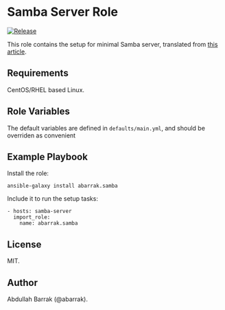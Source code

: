 Samba Server Role
=================

[![Release](https://github.com/abarrak/samba-ansible-role/actions/workflows/release.yml/badge.svg)](https://github.com/abarrak/samba-ansible-role/actions/workflows/release.yml)

This role contains the setup for minimal Samba server, translated from [this article](https://www.redhat.com/sysadmin/getting-started-samba).

Requirements
------------

CentOS/RHEL based Linux.

Role Variables
--------------

The default variables are defined in `defaults/main.yml`, and should be overriden as convenient

Example Playbook
----------------

Install the role:

    ansible-galaxy install abarrak.samba

Include it to run the setup tasks:

    - hosts: samba-server
      import_role:
        name: abarrak.samba

License
-------

MIT.

Author
------

Abdullah Barrak (@abarrak).
